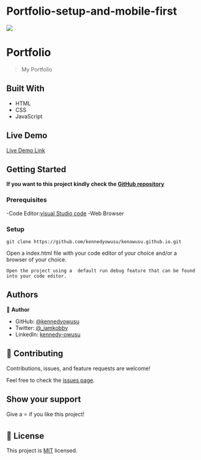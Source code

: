 # Portfolio-setup-and-mobile-first
![](https://img.shields.io/badge/Microverse-blueviolet)

# Portfolio

> My Portfolio

## Built With

- HTML
- CSS
- JavaScript

## Live Demo 

[Live Demo Link](https://github.com/kennedyowusu/kenowusu.github.io)

## Getting Started

**If you want to this project kindly check the [GitHub repository](https://github.com/kennedyowusu/kenowusu.github.io)**

### Prerequisites


-Code Editor:[visual Studio code](https://code.visualstudio.com/)
-Web Browser

### Setup

```
git clone https://github.com/kennedyowusu/kenowusu.github.io.git
```

Open a index.html file with your code editor of your choice and/or a browser of your choice.

```
Open the project using a  default run debug feature that can be found into your code editor.
```

## Authors

👤 **Author**

- GitHub: [@kennedyowusu](https://github.com/kennedyowusu)
- Twitter: [@\_iamkobby](https://twitter.com/_iamkobby)
- LinkedIn: [kennedy-owusu](https://linkedin.com/in/kennedy-owusu)

## 🤝 Contributing

Contributions, issues, and feature requests are welcome!

Feel free to check the [issues page](https://github.com/kennedyowusu/kenowusu.github.io/issues).

## Show your support

Give a ⭐️ if you like this project!

## 📝 License

This project is [MIT](./LICENSE) licensed.